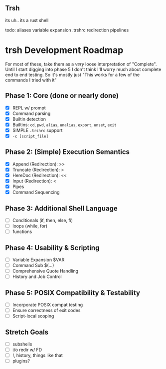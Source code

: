 ## Trsh

its uh.. its a rust shell

todo:
aliases
variable expansion
.trshrc
redirection
pipelines

# trsh Development Roadmap

For most of these, take them as a _very_ loose interpretation of "Complete". Until I start digging into
phase 5 I don't think I'll worry much about complete end to end testing. So it's mostly just
"This works for a few of the commands I tried with it"

## Phase 1: Core (done or nearly done)

- [x] REPL w/ prompt
- [x] Command parsing
- [x] Builtin detection
- [x] Builtins: `cd`, `pwd`, `alias`, `unalias`, `export`, `unset`, `exit`
- [x] SIMPLE `.trshrc` support
- [x] `-c [script_file]`

## Phase 2: (Simple) Execution Semantics

- [x] Append (Redirection): >>
- [x] Truncate (Redirection): >
- [x] HereDoc (Redirection): <<
- [x] Input (Redirection): <
- [x] Pipes
- [x] Command Sequencing

## Phase 3: Additional Shell Language

- [ ] Conditionals (if, then, else, fi)
- [ ] loops (while, for)
- [ ] functions

## Phase 4: Usability & Scripting

- [ ] Variable Expansion $VAR
- [ ] Command Sub $(...)
- [ ] Comprehensive Quote Handling
- [ ] History and Job Control

## Phase 5: POSIX Compatibility & Testability

- [ ] Incorporate POSIX compat testing
- [ ] Ensure correctness of exit codes
- [ ] Script-local scoping

## Stretch Goals

- [ ] subshells
- [ ] i/o redir w/ FD
- [ ] !, history, things like that
- [ ] plugins?
